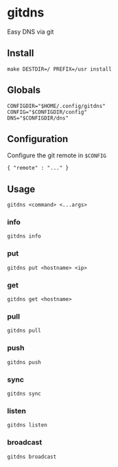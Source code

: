 # gitdns

Easy DNS via git


## Install

	make DESTDIR=/ PREFIX=/usr install


## Globals

	CONFIGDIR="$HOME/.config/gitdns"
	CONFIG="$CONFIGDIR/config"
	DNS="$CONFIGDIR/dns"


## Configuration

Configure the git remote in `$CONFIG`

	{ "remote" : "..." }


## Usage

	gitdns <command> <...args>

### info

	gitdns info

### put

	gitdns put <hostname> <ip>

### get

	gitdns get <hostname>

### pull

	gitdns pull

### push

	gitdns push

### sync

	gitdns sync

### listen

	gitdns listen

### broadcast

	gitdns broadcast
